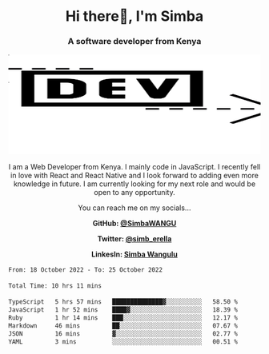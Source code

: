 
<h1 align="center"> Hi there👋, I'm Simba</h1>
<h3 align="center">A software developer from Kenya</h3>

<img src="/arrow-svgrepo-com.svg" margin="auto" width="100%" height="200px">


<p align="center">I am a Web Developer from Kenya. I mainly code in JavaScript. I recently fell in love with React and React Native and I look forward to adding even more knowledge in future. I am currently looking for my next role and would be open to any opportunity.</p>

<p align="center">You can reach me on my socials... </p>

<div align="center">

__<p>  GitHub: [@SimbaWANGU](https://github.com/SimbaWANGU)__  </p>
__<p> Twitter: [@simb_erella](https://twitter.com/simb_erella)__ </p>
__<p> LinkesIn: [Simba Wangulu](https://www.linkedin.com/in/simba-wangulu/)__ </p>

</div>

<!--START_SECTION:waka-->

```text
From: 18 October 2022 - To: 25 October 2022

Total Time: 10 hrs 11 mins

TypeScript   5 hrs 57 mins   ██████████████▓░░░░░░░░░░   58.50 %
JavaScript   1 hr 52 mins    ████▓░░░░░░░░░░░░░░░░░░░░   18.39 %
Ruby         1 hr 14 mins    ███░░░░░░░░░░░░░░░░░░░░░░   12.17 %
Markdown     46 mins         ██░░░░░░░░░░░░░░░░░░░░░░░   07.67 %
JSON         16 mins         ▓░░░░░░░░░░░░░░░░░░░░░░░░   02.77 %
YAML         3 mins          ░░░░░░░░░░░░░░░░░░░░░░░░░   00.51 %
```

<!--END_SECTION:waka-->
